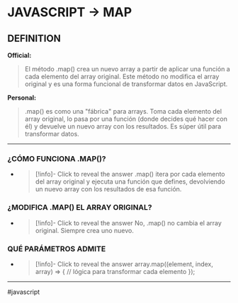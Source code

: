 # JAVASCRIPT -> MAP
## DEFINITION
**Official:**
> El método .map() crea un nuevo array a partir de aplicar una función a cada elemento del array original. Este método no modifica el array original y es una forma funcional de transformar datos en JavaScript.

**Personal:**
>.map() es como una "fábrica" para arrays. Toma cada elemento del array original, lo pasa por una función (donde decides qué hacer con él) y devuelve un nuevo array con los resultados. Es súper útil para transformar datos.

- - - 

### ¿CÓMO FUNCIONA .MAP()?

  - > [!info]- Click to reveal the answer
.map() itera por cada elemento del array original y ejecuta una función que defines, devolviendo un nuevo array con los resultados de esa función.

### ¿MODIFICA .MAP() EL ARRAY ORIGINAL?

  - > [!info]- Click to reveal the answer
No, .map() no cambia el array original. Siempre crea uno nuevo.

### QUÉ PARÁMETROS ADMITE
  - > [!info]- Click to reveal the answer
array.map((element, index, array) => {
 // lógica para transformar cada elemento
});
- - - 
#javascript 